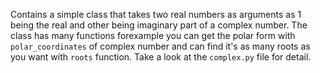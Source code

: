 Contains a simple class that takes two real numbers as arguments as 1 being the real and other being imaginary part of a complex number.
The class has many functions forexample you can get the polar form with `polar_coordinates` of complex number and can find it's as many roots as you want with `roots` function.
Take a look at the `complex.py` file for detail.
